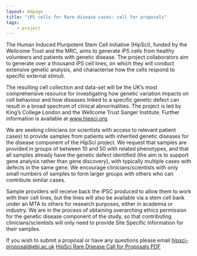 ```yaml
---
layout: mdpage
title: "iPS cells for Rare disease cases: call for proposals"
tags: 
    - project
---
```



The Human Induced Pluripotent Stem Cell initiative (HipSci), funded by the
Wellcome Trust and the MRC, aims to generate iPS cells from healthy volunteers
and patients with genetic disease. The project collaborators aim to generate
over a thousand iPS cell lines, on which they will conduct extensive genetic
analysis, and characterise how the cells respond to specific external stimuli.

The resulting cell collection and data-set will be the UK’s most comprehensive
resource for investigating how genetic variation impacts on cell behaviour and
how diseases linked to a specific genetic defect can result in a broad spectrum
of clinical abnormalities. The project is led by King’s College London and the
Wellcome Trust Sanger Institute.  Further information is available at
www.hipsci.org.

We are seeking clinicians (or scientists with access to relevant patient cases)
to provide samples from patients with inherited genetic diseases for the
disease component of the HipSci project.  We request that samples are provided
in groups of between 10 and 50 with related phenotypes, and that all samples
already have the genetic defect identified (the aim is to support gene analysis
rather than gene discovery), with typically multiple cases with defects in the
same gene.   We encourage clinicians/scientists with only small numbers of
samples to form larger groups with others who can contribute similar cases.  

Sample providers will receive back the iPSC produced to allow them to work with
their cell lines, but the lines will also be available via a stem cell bank
under an MTA to others for research purposes, either in academia or industry.
We are in the process of obtaining overarching ethics permission for the
genetic disease component of the study, so that contributing
clinicians/scientists will only need to provide Site Specific Information for
their samples. 

If you wish to submit a proposal or have any questions please email
[hipsci-proposal@ebi.ac.uk](mailto:hipsci-proposal@ebi.ac.uk)
[HipSci Rare Disease Call for Proposals PDF]({{site.baseurl}}/documents/HipSci_Rare_call_for_proposals_March2014.pdf)

